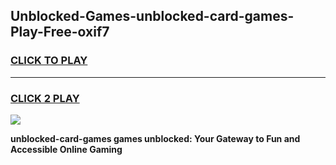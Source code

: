 
## Unblocked-Games-unblocked-card-games-Play-Free-oxif7
<h3>
<a href="https://premium76.site?title=unblocked-card-games&ref=10A">CLICK TO PLAY</a></h3>
<hr>

<h3>
<a href="https://premium76.site?title=unblocked-card-games&ref=10A">CLICK 2 PLAY</a>
  
</h3>

<a href="https://premium76.site?title=unblocked-card-games&ref=10A"><img src="https://clearcache.store/games.png"></a>


**unblocked-card-games games unblocked: Your Gateway to Fun and Accessible Online Gaming**
